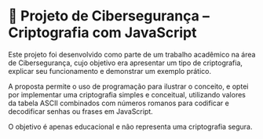 # 🔐 Projeto de Cibersegurança – Criptografia com JavaScript
Este projeto foi desenvolvido como parte de um trabalho acadêmico na área de Cibersegurança, cujo objetivo era apresentar um tipo de criptografia, explicar seu funcionamento e demonstrar um exemplo prático.

A proposta permite o uso de programação para ilustrar o conceito, e optei por implementar uma criptografia simples e conceitual, utilizando valores da tabela ASCII combinados com números romanos para codificar e decodificar senhas ou frases em JavaScript.

O objetivo é apenas educacional e não representa uma criptografia segura.
